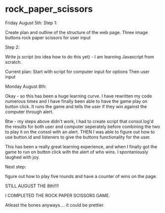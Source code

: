 # rock_paper_scissors

Friday August 5th:
Step 1:

Create plan and outline of the structure of the web page.
Three image buttons rock paper scissors for user input

Step 2:

Write js script (no idea how to do this yet) - I am learning Javascript from scratch.

Current plan:
Start with script for computer input for options
Then user input

Monday August 8th:

Okay - so this has been a huge learning curve.
I have rewritten my code numerous times and I have finally been able to have the game play on button click. It runs the game and tells the user if they win against the computer through alert.

Btw - my steps above didn't work, I had to create script that
consol.log'd the results for both user and computer seperately before combining the two to play it on the consol with an alert. THEN I was able to figure out how to use button.id and listeners to give the buttons functionality for the user.

This has been a really great learning experience, and when I finally got the game to run on button click with the alert of who wins. I spontaniously laughed with joy.

Next step:

figure out how to play five rounds and have a counter of wins on the page.

STILL AUGUST THE 8th!!!!

I COMPLETED THE ROCK PAPER SCISSORS GAME.

Atleast the bones anyways.... it could be prettier.
